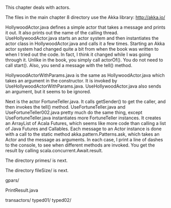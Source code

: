 This chapter deals with actors.    

The files in the main chapter 8 directory use the Akka library: http://akka.io/     

HollywoodActor.java defines a simple actor that takes a message and prints it out. It also prints out the name of the calling thread. UseHollywoodActor.java starts an actor system and then instantiates the actor class in HollywoodActor.java and calls it a few times. Starting an Akka actor system had changed quite a bit from when the book was written to when I tried out the code. In fact, I think it changed while I was going through it. Unlike in the book, you simply call actorOf(). You do not need to call start(). Also, you send a message with the tell() method.     

HollywoodActorWithParams.java is the same as HollywoodActor.java which takes an argument in the constructor. It is invoked by UseHollywoodActorWithParams.java. UseHollywoodActor.java also sends an argument, but it seems to be ignored.    


Next is the actor FortuneTeller.java. It calls getSender() to get the caller, and then invokes the tell() method. UseFortuneTeller.java and UseFortuneTeller002.java pretty much do the same thing, except UseFortuneTeller.java instantiates more FortuneTeller instances. It creates an ArrayList of Acala Futures, which seems like more code than calling a list of Java Futures and Callables. Each message to an Actor instance is done with a call to the static method akka.pattern.Patterns.ask, which takes an Actor and the message as arguments. In each case, I print a line of dashes to the console, to see when different methods are invoked. You get the result by calling scala.concurrent.Await.result.



The directory primes/ is next.    

The directory fileSize/ is next.

gpars/



PrintResult.java

transactors/
typed01/
typed02/



